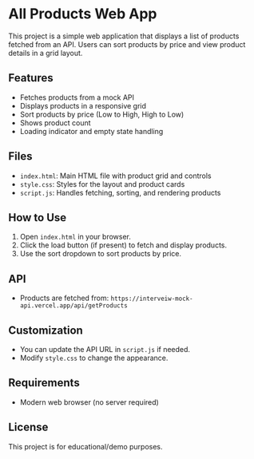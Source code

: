 # All Products Web App

This project is a simple web application that displays a list of products fetched from an API. Users can sort products by price and view product details in a grid layout.

## Features
- Fetches products from a mock API
- Displays products in a responsive grid
- Sort products by price (Low to High, High to Low)
- Shows product count
- Loading indicator and empty state handling

## Files
- `index.html`: Main HTML file with product grid and controls
- `style.css`: Styles for the layout and product cards
- `script.js`: Handles fetching, sorting, and rendering products

## How to Use
1. Open `index.html` in your browser.
2. Click the load button (if present) to fetch and display products.
3. Use the sort dropdown to sort products by price.

## API
- Products are fetched from: `https://interveiw-mock-api.vercel.app/api/getProducts`

## Customization
- You can update the API URL in `script.js` if needed.
- Modify `style.css` to change the appearance.

## Requirements
- Modern web browser (no server required)

## License
This project is for educational/demo purposes.
